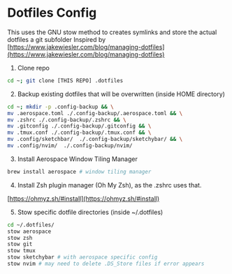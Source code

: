 # Dotfiles Config

This uses the GNU stow method to creates symlinks and store the actual dotfiles a git subfolder
Inspired by [https://www.jakewiesler.com/blog/managing-dotfiles](https://www.jakewiesler.com/blog/managing-dotfiles)

1. Clone repo

```bash
cd ~; git clone [THIS REPO] .dotfiles
```

2. Backup existing dotfiles that will be overwritten (inside HOME directory)

```bash
cd ~; mkdir -p .config-backup && \
mv .aerospace.toml ./.config-backup/.aerospace.toml && \
mv .zshrc ./.config-backup/.zshrc && \
mv .gitconfig ./.config-backup/.gitconfig && \
mv .tmux.conf ./.config-backup/.tmux.conf && \
mv .config/sketchbar/  ./.config-backup/sketchybar/ && \
mv .config/nvim/  ./.config-backup/nvim/

```

3. Install Aerospace Window Tiling Manager

```bash
brew install aerospace # window tiling manager
```

4. Install Zsh plugin manager (Oh My Zsh), as the .zshrc uses that.

[https://ohmyz.sh/#install](https://ohmyz.sh/#install)

5. Stow specific dotfile directories (inside ~/.dotfiles)

```bash
cd ~/.dotfiles/
stow aerospace
stow zsh
stow git
stow tmux
stow sketchybar # with aerospace specific config
stow nvim # may need to delete .DS_Store files if error appears
```

